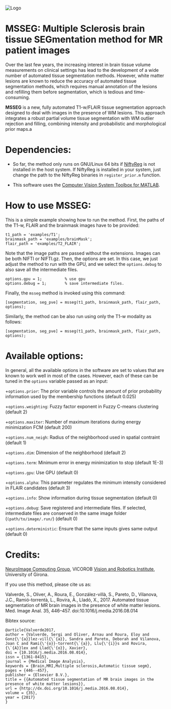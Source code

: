 ![Logo](https://github.com/sergivalverde/MSSEG/blob/master/logo.png)

# MSSEG: Multiple Sclerosis brain tissue SEGmentation method for MR patient images

Over the last few years, the increasing interest in brain tissue volume measurements on clinical settings has lead to the development of a wide number of automated tissue segmentation methods. However, white matter lesions are known to reduce the accuracy of automated tissue segmentation methods, which requires manual annotation of the lesions and refilling them before segmentation, which is tedious and time-consuming. 

__MSSEG__ is  a new, fully automated T1-w/FLAIR tissue segmentation approach designed to deal with images in the presence of WM lesions. This approach integrates a robust partial volume tissue segmentation with WM outlier rejection and filling, combining intensity and probabilistic and morphological prior maps.a

# Dependencies:
+ So far, the method only runs on GNU/Linux 64 bits if [NiftyReg](http://cmictig.cs.ucl.ac.uk/wiki/index.php/NiftyReg) is not installed in the host system. If NiftyReg is installed in your system, just change the path to the NiftyReg binaries in `register_prior.m` function.

+ This software uses the [Computer Vision System Toolbox for MATLAB](http://es.mathworks.com/products/computer-vision/).


# How to use MSSEG:

This is a simple example showing how to run the method. First, the paths of the T1-w, FLAIR and the brainmask images have to be provided:

```
t1_path = 'examples/T1';
brainmask_path = 'examples/brainMask';
flair_path = 'examples/T2_FLAIR';
```
Note that the image paths are passed without the extensions. Images can be both NIFTI or NIFTI.gz. Then, the options are set. In this case, we just adjust the method to run with the GPU, and we select the ```options.debug``` to also save all the intermediate files.

```
options.gpu = 1;          % use gpu
options.debug = 1;        % save intermediate files.
```
Finally, the `msseg` method is invoked using this command:

```
[segmentation, seg_pve] = msseg(t1_path, brainmask_path, flair_path, options);
```
Similarly, the method can be also run using only the T1-w modality as follows:

```
[segmentation, seg_pve] = msseg(t1_path, brainmask_path, flair_path, options);

```
# Available options:

In general, all the available options in the software are set to values that are known to work well in most of the cases. However, each of these can be tuned in the `options` variable passed as an input:

+`options.prior`:  The prior variable controls the amount of prior probability information used by the membership functions  (default 0.025)

+`options.weighting`: Fuzzy factor exponent in Fuzzy C-means clustering (default 2)

+`options.maxiter`: Number of maximum iterations during energy minimization FCM (default 200)

+`options.num_neigh`: Radius of the neighborhood used in spatial contraint (default 1)

+`options.dim`: Dimension of the neighborhood (default 2)

+`options.term`:  Minimum error in energy minimization to stop (default 1E-3)

+`options.gpu`: Use GPU (default 0)

+`options.alpha`:  This parameter regulates the minimum intensity considered in FLAIR candidates (default 3)

+`options.info`:  Show information during tissue segmentation (default 0)

+`options.debug`:  Save registered and intermediate files. If selected, intermediate files are conserved in the same image folder (`(path/to/image/.run/`) (default 0)

+`options.deterministic`:  Ensure that the same inputs gives same output (default 0)

# Credits:

[NeuroImage Computing Group](http://atc.udg.edu/nic/research.html), VICOROB [Vision and Robotics Institute](vicorob.udg.edu), University of Girona.

If you use this method, please cite us as: 

Valverde, S., Oliver, A., Roura, E., González-villà, S., Pareto, D., Vilanova, J.C., Ramió-torrentà, L., Rovira, À., Lladó, X., 2017. Automated tissue segmentation of MR brain images in the presence of white matter lesions. Med. Image Anal. 35, 446–457. doi:10.1016/j.media.2016.08.014

Bibtex source:
```
@article{Valverde2017,
author = {Valverde, Sergi and Oliver, Arnau and Roura, Eloy and Gonz{\'{a}}lez-vill{\`{a}}, Sandra and Pareto, Deborah and Vilanova, Joan C and Rami{\'{o}}-torrent{\`{a}}, Llu{\'{i}}s and Rovira, {\`{A}}lex and Llad{\'{o}}, Xavier},
doi = {10.1016/j.media.2016.08.014},
issn = {1361-8415},
journal = {Medical Image Analysis},
keywords = {Brain,MRI,Multiple sclerosis,Automatic tissue segm},
pages = {446--457},
publisher = {Elsevier B.V.},
title = {{Automated tissue segmentation of MR brain images in the presence of white matter lesions}},
url = {http://dx.doi.org/10.1016/j.media.2016.08.014},
volume = {35},
year = {2017}
}
```
